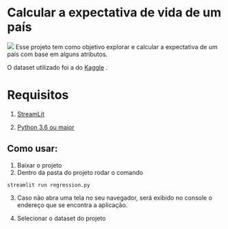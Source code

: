 # Calcular a expectativa de vida de um país
<img src="https://upload.wikimedia.org/wikipedia/commons/thumb/8/8d/2019_UN_Human_Development_Report.svg/1200px-2019_UN_Human_Development_Report.svg.png">
Esse projeto tem como objetivo explorar e calcular a expectativa de um país com base em alguns atributos.

O dataset utilizado foi a do [Kaggle](https://www.kaggle.com/kumarajarshi/life-expectancy-who) .

# Requisitos
1. [StreamLit](https://docs.streamlit.io/)

2. [Python 3.6 ou maior](https://www.python.org/downloads/)


## Como usar:
1. Baixar o projeto
2. Dentro da pasta do projeto rodar o comando 
```
streamlit run regression.py
```
3. Caso não abra uma tela no seu navegador, será exibido no console o endereço que se encontra a aplicação.

4. Selecionar o dataset do projeto

